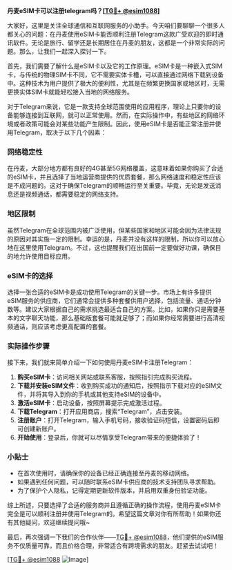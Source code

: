 **丹麦eSIM卡可以注册telegram吗？[[TG💪+ @esim1088](https://t.me/s/esim1088)]**

大家好，这里是关注全球通信和互联网服务的小助手。今天咱们要聊聊一个很多人都关心的问题：在丹麦使用eSIM卡能否顺利注册Telegram这款广受欢迎的即时通讯软件。无论是旅行、留学还是长期居住在丹麦的朋友，这都是一个非常实际的问题。那么，让我们一起深入探讨一下。

首先，我们需要了解什么是eSIM卡以及它的工作原理。eSIM卡是一种嵌入式SIM卡，与传统的物理SIM卡不同，它不需要实体卡槽，可以直接通过网络下载到设备中。这种技术为用户提供了极大的便利性，尤其是在频繁更换国家或地区时，无需更换实体SIM卡就能轻松接入当地的网络服务。

对于Telegram来说，它是一款支持全球范围使用的应用程序，理论上只要你的设备能够连接到互联网，就可以正常使用。然而，在实际操作中，有些地区的网络环境或者政策可能会对某些功能产生限制。因此，使用eSIM卡是否能正常注册并使用Telegram，取决于以下几个因素：

### 网络稳定性

在丹麦，大部分地方都有良好的4G甚至5G网络覆盖，这意味着如果你购买了合适的eSIM卡，并且选择了当地运营商提供的优质套餐，那么网络速度和稳定性应该是不成问题的。这对于确保Telegram的顺畅运行至关重要。毕竟，无论是发送消息还是视频通话，都需要稳定的网络支持。

### 地区限制

虽然Telegram在全球范围内被广泛使用，但某些国家和地区可能会因为法律法规的原因对其实施一定的限制。幸运的是，丹麦并没有这样的限制，所以你可以放心地在这里使用Telegram。不过，这也提醒我们在出国前一定要做好功课，确保目的地允许使用目标应用。

### eSIM卡的选择

选择一张合适的eSIM卡是成功使用Telegram的关键一步。市场上有许多提供eSIM服务的供应商，它们通常会提供多种套餐供用户选择，包括流量、通话分钟数等。建议大家根据自己的需求挑选最适合自己的方案。比如，如果你只是需要基本的文字聊天功能，那么基础版套餐可能就足够了；而如果你经常需要进行高清视频通话，则应该考虑更高配置的套餐。

### 实际操作步骤

接下来，我们就来简单介绍一下如何使用丹麦eSIM卡注册Telegram：

1. **购买eSIM卡**：访问相关网站或联系客服，按照指引完成购买流程。
2. **下载并安装eSIM文件**：收到购买成功的通知后，按照指示下载对应的eSIM文件，并将其导入到你的手机或其他支持eSIM的设备中。
3. **激活eSIM卡**：启动设备，按照屏幕提示完成激活过程。
4. **下载Telegram**：打开应用商店，搜索“Telegram”，点击安装。
5. **注册账户**：打开Telegram，输入手机号码，接收验证码短信，设置密码后即可创建新账户。
6. **开始使用**：登录后，你就可以尽情享受Telegram带来的便捷体验了！

### 小贴士

- 在首次使用时，请确保你的设备已经正确连接至丹麦的移动网络。
- 如果遇到任何问题，可以随时联系eSIM卡供应商的技术支持团队寻求帮助。
- 为了保护个人隐私，记得定期更新软件版本，并启用双重身份验证功能。

综上所述，只要选择了合适的服务商并且遵循正确的操作流程，使用丹麦eSIM卡完全是可以顺利注册并使用Telegram的。希望这篇文章对你有所帮助！如果你还有其他疑问，欢迎继续提问哦~

最后，再次强调一下我们的合作伙伴——[TG💪+ @esim1088](https://t.me/s/esim1088)，他们提供的eSIM服务不仅质量可靠，而且价格合理，非常适合有跨境需求的朋友。赶紧去试试吧！

[[TG💪+ @esim1088](https://t.me/s/esim1088) ![Image](https://i.postimg.cc/4NQfJmqS/Snipaste-2025-05-13-00-14-12.png)]
